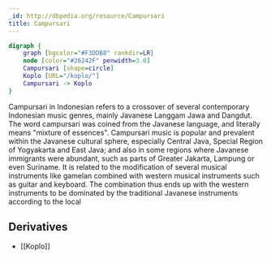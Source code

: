```yaml
---
_id: http://dbpedia.org/resource/Campursari
title: Campursari
---
```


```dot
digraph {
	graph [bgcolor="#F3DDB8" rankdir=LR]
	node [color="#26242F" penwidth=3.0]
	Campursari [shape=circle]
	Koplo [URL="/koplo/"]
	Campursari -> Koplo
}
```

Campursari in Indonesian refers to a crossover of several contemporary Indonesian music genres, mainly Javanese Langgam Jawa and Dangdut. The word campursari was coined from the Javanese language, and literally means "mixture of essences". Campursari music is popular and prevalent within the Javanese cultural sphere, especially Central Java, Special Region of Yogyakarta and East Java; and also in some regions where Javanese immigrants were abundant, such as parts of Greater Jakarta, Lampung or even Suriname. It is related to the modification of several musical instruments like gamelan combined with western musical instruments such as guitar and keyboard. The combination thus ends up with the western instruments to be dominated by the traditional Javanese instruments according to the local

## Derivatives

- [[Koplo]]
